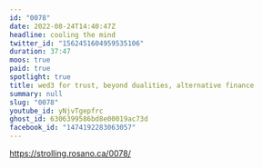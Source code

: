 ```yaml
---
id: "0078"
date: 2022-08-24T14:40:47Z
headline: cooling the mind
twitter_id: "1562451604959535106"
duration: 37:47
moos: true
paid: true
spotlight: true
title: wed3 for trust, beyond dualities, alternative finance
summary: null
slug: "0078"
youtube_id: yNjvTgepfrc
ghost_id: 6306399586bd8e00019ac73d
facebook_id: "1474192283063057"
---
```

https://strolling.rosano.ca/0078/
